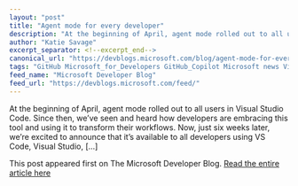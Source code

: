 ```yaml
---
layout: "post"
title: "Agent mode for every developer"
description: "At the beginning of April, agent mode rolled out to all users in Visual Studio Code. Since then, we’..."
author: "Katie Savage"
excerpt_separator: <!--excerpt_end-->
canonical_url: "https://devblogs.microsoft.com/blog/agent-mode-for-every-developer"
tags: "GitHub Microsoft_for_Developers GitHub_Copilot Microsoft news Visual_Studio_Code Visual_Studio VS_Code VS"
feed_name: "Microsoft Developer Blog"
feed_url: "https://devblogs.microsoft.com/feed/"
---
```


At the beginning of April, agent mode rolled out to all users in Visual Studio Code. Since then, we’ve seen and heard how developers are embracing this tool and using it to transform their workflows. Now, just six weeks later, we’re excited to announce that it’s available to all developers using VS Code, Visual Studio, [...]<!--excerpt_end-->

This post appeared first on The Microsoft Developer Blog. [Read the entire article here](https://devblogs.microsoft.com/blog/agent-mode-for-every-developer)
